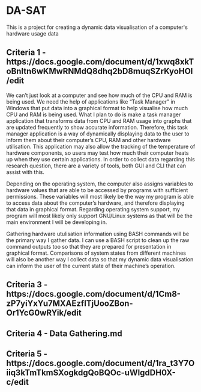# DA-SAT
This is a project for creating a dynamic data visualisation of a computer's hardware usage data

<h2>Criteria 1 - https://docs.google.com/document/d/1xwq8xkToBnItn6wKMwRNMdQ8dhq2bD8muqSZrKyoHOI/edit</h2>

We can’t just look at a computer and see how much of the CPU and RAM is being used. We need the help of applications like “Task Manager” in Windows that put data into a graphical format to help visualise how much CPU and RAM is being used. What I plan to do is make a task manager application that transforms data from CPU and RAM usage into graphs that are updated frequently to show accurate information. Therefore, this task manager application is a way of dynamically displaying data to the user to inform them about their computer’s CPU, RAM and other hardware utilisation. This application may also allow the tracking of the temperature of hardware components, so users may test how much their computer heats up when they use certain applications. In order to collect data regarding this research question, there are a variety of tools, both GUI and CLI that can assist with this. 

Depending on the operating system, the computer also assigns variables to hardware values that are able to be accessed by programs with sufficient permissions. These variables will most likely be the way my program is able to access data about the computer’s hardware, and therefore displaying that data in graphical format. Regarding operating system support, my program will most likely only support GNU/Linux systems as that will be the main environment I will be developing in.

Gathering hardware utulisation information using BASH commands will be the primary way I gather data. I can use a BASH script to clean up the raw command outputs too so that they are prepared for presentation in graphical format. Comparisons of system states from different machines will also be another way I collect data so that my dynamic data visualisation can inform the user of the current state of their machine’s operation.


<h2>Criteria 3 - https://docs.google.com/document/d/1Cm8-zP7yiYxYu7MXAEzfITjUooZBon-Or1YcG0wRYik/edit</h2>

<h2>Criteria 4 - Data Gathering.md</h2>

<h2>Criteria 5 - https://docs.google.com/document/d/1ra_t3Y7Oiiq3kTmTkmSXogkdgQoBQOc-uWIgdDH0X-c/edit</h2>

